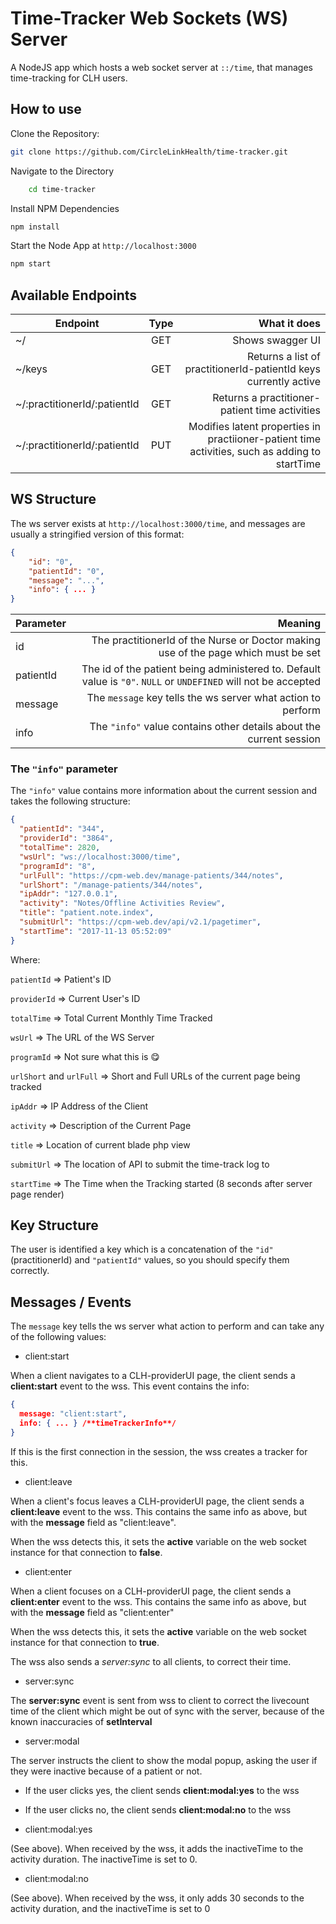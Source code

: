 # Time-Tracker Web Sockets (WS) Server

A NodeJS app which hosts a web socket server at `::/time`, that manages time-tracking for CLH users.

## How to use

Clone the Repository:

```bash
git clone https://github.com/CircleLinkHealth/time-tracker.git
```

Navigate to the Directory

```bash
    cd time-tracker
```

Install NPM Dependencies

```bash
npm install
```

Start the Node App at `http://localhost:3000`

```bash
npm start
```

## Available Endpoints

| Endpoint | Type | What it does |
| ------ |:---:| ----:|
|  ~/  | GET | Shows swagger UI |
|  ~/keys  | GET |Returns a list of practitionerId-patientId keys currently active |
|  ~/:practitionerId/:patientId  | GET | Returns a practitioner-patient time activities |
|  ~/:practitionerId/:patientId  | PUT | Modifies latent properties in practiioner-patient time activities, such as adding to startTime |

## WS Structure

The ws server exists at `http://localhost:3000/time`, and messages are usually a stringified version of this format:

```json
{
    "id": "0",
    "patientId": "0",
    "message": "...",
    "info": { ... }
}
```

| Parameter | Meaning|
| ------ | ----:|
|  id  | The practitionerId of the Nurse or Doctor making use of the page which must be set |
|  patientId  | The id of the patient being administered to. Default value is `"0"`. `NULL` or `UNDEFINED` will not be accepted |
|  message  | The `message` key tells the ws server what action to perform |
|  info  | The `"info"` value contains other details about the current session |

### The `"info"` parameter

The `"info"` value contains more information about the current session and takes the following structure:

```json
{
  "patientId": "344",
  "providerId": "3864",
  "totalTime": 2820,
  "wsUrl": "ws://localhost:3000/time",
  "programId": "8",
  "urlFull": "https://cpm-web.dev/manage-patients/344/notes",
  "urlShort": "/manage-patients/344/notes",
  "ipAddr": "127.0.0.1",
  "activity": "Notes/Offline Activities Review",
  "title": "patient.note.index",
  "submitUrl": "https://cpm-web.dev/api/v2.1/pagetimer",
  "startTime": "2017-11-13 05:52:09"
}
```

Where:

`patientId` => Patient's ID

`providerId` => Current User's ID

`totalTime` => Total Current Monthly Time Tracked

`wsUrl` => The URL of the WS Server

`programId` => Not sure what this is 😋

`urlShort` and `urlFull` => Short and Full URLs of the current page being tracked

`ipAddr` => IP Address of the Client

`activity` => Description of the Current Page

`title` => Location of current blade php view

`submitUrl` => The location of API to submit the time-track log to

`startTime` => The Time when the Tracking started (8 seconds after server page render)

## Key Structure

The user is identified a key which is a concatenation of the `"id"` (practitionerId) and `"patientId"` values, so you should specify them correctly.

## Messages / Events

The `message` key tells the ws server what action to perform and can take any of the following values:

- client:start

When a client navigates to a CLH-providerUI page, the client sends a **client:start** event to the wss. This event contains the info:

```json
{
  message: "client:start",
  info: { ... } /**timeTrackerInfo**/
}
```

If this is the first connection in the session, the wss creates a tracker for this.

- client:leave

When a client's focus leaves a CLH-providerUI page, the client sends a **client:leave** event to the wss. This contains the same info as above, but with the **message** field as "client:leave".

When the wss detects this, it sets the **active** variable on the web socket instance for that connection to **false**.

- client:enter

When a client focuses on a CLH-providerUI page, the client sends a **client:enter** event to the wss. This contains the same info as above, but with the **message** field as "client:enter"

When the wss detects this, it sets the **active** variable on the web socket instance for that connection to **true**.

The wss also sends a *server:sync* to all clients, to correct their time.

- server:sync

The **server:sync** event is sent from wss to client to correct the livecount time of the client which might be out of sync with the server, because of the known inaccuracies of **setInterval**

- server:modal

The server instructs the client to show the modal popup, asking the user if they were inactive because of a patient or not. 

- If the user clicks yes, the client sends **client:modal:yes** to the wss
- If the user clicks no, the client sends **client:modal:no** to the wss

- client:modal:yes

(See above). When received by the wss, it adds the inactiveTime to the activity duration. The inactiveTime is set to 0.

- client:modal:no

(See above). When received by the wss, it only adds 30 seconds to the activity duration, and the inactiveTime is set to 0